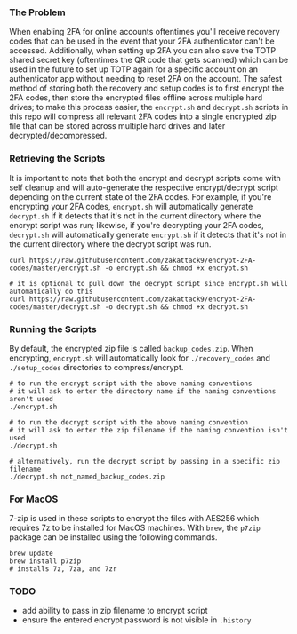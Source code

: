 ### The Problem
When enabling 2FA for online accounts oftentimes you'll receive recovery codes that can be used in the event that your 2FA authenticator can't be accessed. Additionally, when setting up 2FA you can also save the TOTP shared secret key (oftentimes the QR code that gets scanned) which can be used in the future to set up TOTP again for a specific account on an authenticator app without needing to reset 2FA on the account. The safest method of storing both the recovery and setup codes is to first encrypt the 2FA codes, then store the encrypted files offline across multiple hard drives; to make this process easier, the `encrypt.sh` and `decrypt.sh` scripts in this repo will compress all relevant 2FA codes into a single encrypted zip file that can be stored across multiple hard drives and later decrypted/decompressed.

### Retrieving the Scripts
It is important to note that both the encrypt and decrypt scripts come with self cleanup and will auto-generate the respective encrypt/decrypt script depending on the current state of the 2FA codes. For example, if you're encrypting your 2FA codes, `encrypt.sh` will automatically generate `decrypt.sh` if it detects that it's not in the current directory where the encrypt script was run; likewise, if you're decrypting your 2FA codes, `decrypt.sh` will automatically generate `encrypt.sh` if it detects that it's not  in the current directory where the decrypt script was run. 

```shell
curl https://raw.githubusercontent.com/zakattack9/encrypt-2FA-codes/master/encrypt.sh -o encrypt.sh && chmod +x encrypt.sh

# it is optional to pull down the decrypt script since encrypt.sh will automatically do this
curl https://raw.githubusercontent.com/zakattack9/encrypt-2FA-codes/master/decrypt.sh -o decrypt.sh && chmod +x decrypt.sh
```

### Running the Scripts
By default, the encrypted zip file is called `backup_codes.zip`. When encrypting, `encrypt.sh` will automatically look for `./recovery_codes` and `./setup_codes` directories to compress/encrypt.

```shell
# to run the encrypt script with the above naming conventions
# it will ask to enter the directory name if the naming conventions aren't used
./encrypt.sh

# to run the decrypt script with the above naming convention
# it will ask to enter the zip filename if the naming convention isn't used
./decrypt.sh

# alternatively, run the decrypt script by passing in a specific zip filename
./decrypt.sh not_named_backup_codes.zip
```

### For MacOS
7-zip is used in these scripts to encrypt the files with AES256 which requires 7z to be installed for MacOS machines. With `brew`, the `p7zip` package can be installed using the following commands.
```shell
brew update
brew install p7zip
# installs 7z, 7za, and 7zr
```

### TODO
- add ability to pass in zip filename to encrypt script
- ensure the entered encrypt password is not visible in `.history`